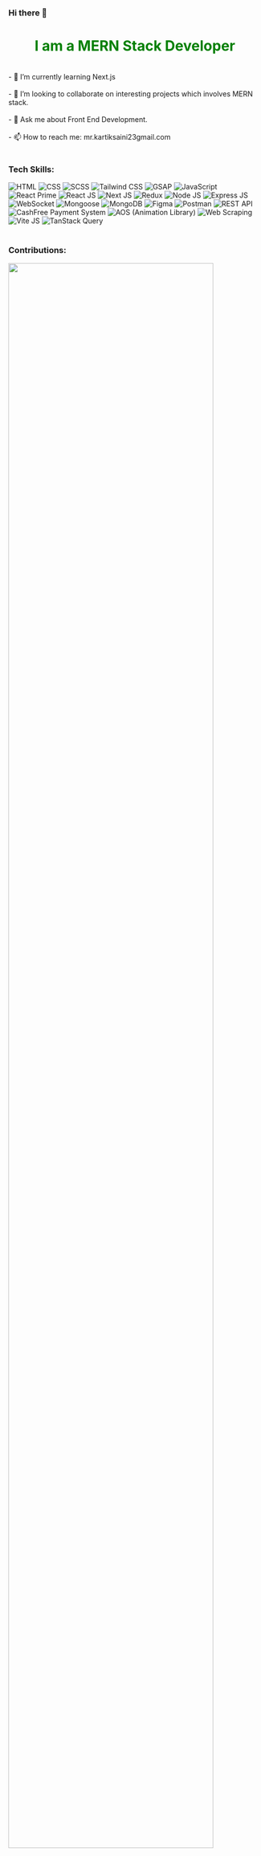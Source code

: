 ### Hi there 👋

<div id="header" align="center">
 <h1 style="color: green"> I am a MERN Stack Developer </h1>
</div>
<div>
 <br/>
- 🌱 I’m currently learning Next.js<br/><br/>
- 👯 I’m looking to collaborate on interesting projects which involves MERN stack.<br/><br/>
- 💬 Ask me about Front End Development.<br/><br/>
- 📫 How to reach me: mr.kartiksaini23gmail.com<br/><br/>
</div>

<div>
  <h3>Tech Skills:</h3>
    <img src="https://img.shields.io/badge/HTML5-E34F26?style=for-the-badge&logo=html5&logoColor=white" alt="HTML">
    <img src="https://img.shields.io/badge/CSS3-1572B6?style=for-the-badge&logo=css3&logoColor=white" alt="CSS">
    <img src="https://img.shields.io/badge/Sass-CC6699?style=for-the-badge&logo=sass&logoColor=white" alt="SCSS">
    <img src="https://img.shields.io/badge/Tailwind_CSS-38B2AC?style=for-the-badge&logo=tailwind-css&logoColor=white" alt="Tailwind CSS">
    <img src="https://img.shields.io/badge/GSAP-88CE02?style=for-the-badge&logo=greensock&logoColor=white" alt="GSAP">
    <img src="https://img.shields.io/badge/JavaScript-F7DF1E?style=for-the-badge&logo=javascript&logoColor=black" alt="JavaScript">
    <img src="https://img.shields.io/badge/React_Prime-61DAFB?style=for-the-badge&logo=react&logoColor=white" alt="React Prime">
    <img src="https://img.shields.io/badge/React-20232A?style=for-the-badge&logo=react&logoColor=61DAFB" alt="React JS">
    <img src="https://img.shields.io/badge/Next-black?style=for-the-badge&logo=next.js&logoColor=white" alt="Next JS">
    <img src="https://img.shields.io/badge/Redux-593D88?style=for-the-badge&logo=redux&logoColor=white" alt="Redux">
    <img src="https://img.shields.io/badge/Node.js-43853D?style=for-the-badge&logo=node.js&logoColor=white" alt="Node JS">
    <img src="https://img.shields.io/badge/Express.js-404D59?style=for-the-badge" alt="Express JS">
    <img src="https://img.shields.io/badge/WebSocket-010101?style=for-the-badge&logo=websocket&logoColor=white" alt="WebSocket">
    <img src="https://img.shields.io/badge/Mongoose-47A248?style=for-the-badge&logo=mongoose&logoColor=white" alt="Mongoose">
    <img src="https://img.shields.io/badge/MongoDB-4EA94B?style=for-the-badge&logo=mongodb&logoColor=white" alt="MongoDB">
    <img src="https://img.shields.io/badge/Figma-F24E1E?style=for-the-badge&logo=figma&logoColor=white" alt="Figma">
    <img src="https://img.shields.io/badge/Postman-FF6C37?style=for-the-badge&logo=postman&logoColor=white" alt="Postman">
    <img src="https://img.shields.io/badge/REST_API-02569B?style=for-the-badge&logo=rest-api&logoColor=white" alt="REST API">
    <img src="https://img.shields.io/badge/CashFree-0F4C81?style=for-the-badge&logo=cashfree&logoColor=white" alt="CashFree Payment System">
    <img src="https://img.shields.io/badge/AOS-007ACC?style=for-the-badge&logo=aos&logoColor=white" alt="AOS (Animation Library)">
    <img src="https://img.shields.io/badge/Web_Scraping-4285F4?style=for-the-badge&logo=web-scraping&logoColor=white" alt="Web Scraping">
    <img src="https://img.shields.io/badge/Vite.js-646CFF?style=for-the-badge&logo=vite&logoColor=white" alt="Vite JS">
    <img src="https://img.shields.io/badge/TanStack_Query-FFC107?style=for-the-badge&logo=tanstack-query&logoColor=white" alt="TanStack Query">
</div>

 <br/>
 <h3>Contributions:</h3>
<img  align="center" width="90%" src="https://streak-stats.demolab.com?user=Iamkartiksaini" alt=""Github Streak /></div>
